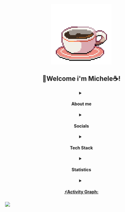<p align="center">
  <img src="./img/coffe.gif" alt="Café" width="200px" >
  <h2 align="center">🌸Welcome i'm Michele☕!</h2>
</p>

<details>
  <summary align="center"><h4>About me</h4></summary>
  
| ![Totoro na Chuva](./img/totoro_game.gif) | 👋 Hello! I'm on a journey to become a skilled developer through my technical degree in software development. Passionate about technology and philosophy, I explore the profound questions that shape our world. Let's connect at michelesantuss@gmail.com and explore the fascinating intersection of technology and philosophy! 🚀✨ |
|-------------------------------------------|--------------------------------------------------------------------------------------------------------------------------------------------------------------------------------------|

</details>

<details>
  <summary align="center"><h4>Socials</h4></summary>
  <p align="center">
    <a href="https://instagram.com/michele_santuss">
      <img src="https://img.shields.io/badge/Instagram-%23E4405F.svg?logo=Instagram&logoColor=white" alt="Instagram">
    </a>
  </p>
</details>


<details>
  <summary align="center"><h4>Tech Stack</h4></summary>
  
  <p align="center">
    <img src="https://img.shields.io/badge/java-%23ED8B00.svg?style=for-the-badge&logo=openjdk&logoColor=white" alt="Java">
    <img src="https://img.shields.io/badge/html5-%23E34F26.svg?style=for-the-badge&logo=html5&logoColor=white" alt="HTML5">
    <img src="https://img.shields.io/badge/css3-%231572B6.svg?style=for-the-badge&logo=css3&logoColor=white" alt="CSS3">
    <img src="https://img.shields.io/badge/markdown-%23000000.svg?style=for-the-badge&logo=markdown&logoColor=white" alt="Markdown">
    <img src="https://img.shields.io/badge/python-3670A0?style=for-the-badge&logo=python&logoColor=ffdd54" alt="Python">
    <img src="https://img.shields.io/badge/java-%23ED8B00.svg?style=for-the-badge&logo=openjdk&logoColor=white" alt="Java">
    <img src="https://img.shields.io/badge/mysql-%2300000f.svg?style=for-the-badge&logo=mysql&logoColor=white" alt="MySQL">
    <img src="https://img.shields.io/badge/figma-%23F24E1E.svg?style=for-the-badge&logo=figma&logoColor=white" alt="Figma">
  </p>
</details>

<details>
  <summary align="center"><h4>Statistics</h4></summary>

<div align="center">
<a href="https://github.com/MicheleSaht">

<table>
  <tr>
    <td><img align="center" src="http://github-profile-summary-cards.vercel.app/api/cards/stats?username=MicheleSaht&theme=github_dark" height="200em" /></td>
    <td><img align="center" src="http://github-profile-summary-cards.vercel.app/api/cards/most-commit-language?username=MicheleSaht&theme=github_dark" height="200em" /></td>
  </tr>
</table>

<table>
  <tr>
    <td><img align="center" src="http://github-profile-summary-cards.vercel.app/api/cards/repos-per-language?username=MicheleSaht&theme=github_dark" height="200em" /></td>
    <td><img align="center" src="http://github-profile-summary-cards.vercel.app/api/cards/productive-time?username=MicheleSaht&theme=github_dark" height="200em" /></td>
  </tr>
</table>

<table>
  <tr>
    <td><img><img src="./img/lanter.gif"></td>
    <td><img align="center" src="http://github-profile-summary-cards.vercel.app/api/cards/profile-details?username=MicheleSaht&theme=github_dark" height="200em"/></td>
  </tr>
</table>
</div>
</details>

<details>
  <summary align="center"><h4>⚡Activity Graph:</h4></summary>

<img src="https://user-images.githubusercontent.com/73097560/115834477-dbab4500-a447-11eb-908a-139a6edaec5c.gif">
<img align="center" src="https://github-readme-activity-graph.vercel.app/graph?username=MicheleSaht&theme=github-dark"/>
</details>
<img src="https://raw.githubusercontent.com/Trilokia/Trilokia/379277808c61ef204768a61bbc5d25bc7798ccf1/bottom_header.svg" />

